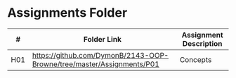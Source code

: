 #  Assignments Folder

|   #   | Folder Link | Assignment Description |
| :---: | ----------- | ---------------------- |
| H01      |    https://github.com/DymonB/2143-OOP-Browne/tree/master/Assignments/P01         |    Concepts                    |
